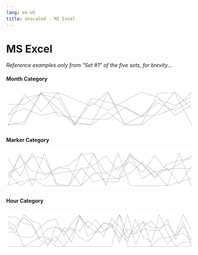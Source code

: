 ```yaml
---
lang: en-US
title: Unscaled - MS Excel
---
```


# MS Excel

_Reference examples only from "Set #1" of the five sets, for brevity..._

#### Month Category

![Month Sparkline](../_media/sparklines/erb-mo-s1.jpg 'Set #1 Unscaled Month Overlay')

#### Marker Category

![Marker Sparkline](../_media/sparklines/erb-mrk-s1.jpg 'Set #1 Unscaled Marker Overlay')

#### Hour Category

![Hour Sparkline](../_media/sparklines/erb-hr-s1.jpg 'Set #1 Unscaled Hour Overlay')
